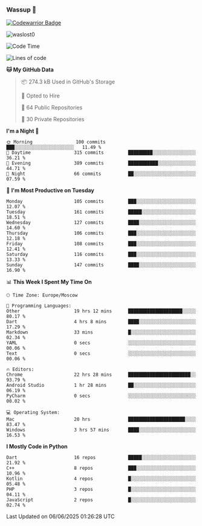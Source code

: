### Wassup 👋

[![Codewarrior Badge](https://www.codewars.com/users/waslost/badges/small)](https://www.codewars.com/users/waslost)

<p align="left"> <img src="https://komarev.com/ghpvc/?username=waslost0" alt="waslost0" /></p>

<!--START_SECTION:waka-->
![Code Time](http://img.shields.io/badge/Code%20Time-5%2C774%20hrs%2048%20mins-blue)

![Lines of code](https://img.shields.io/badge/From%20Hello%20World%20I%27ve%20Written-1.4%20million%20lines%20of%20code-blue)

**🐱 My GitHub Data** 

> 📦 274.3 kB Used in GitHub's Storage 
 > 
> 💼 Opted to Hire
 > 
> 📜 64 Public Repositories 
 > 
> 🔑 30 Private Repositories 
 > 
**I'm a Night 🦉** 

```text
🌞 Morning                100 commits         ███░░░░░░░░░░░░░░░░░░░░░░   11.49 % 
🌆 Daytime                315 commits         █████████░░░░░░░░░░░░░░░░   36.21 % 
🌃 Evening                389 commits         ███████████░░░░░░░░░░░░░░   44.71 % 
🌙 Night                  66 commits          ██░░░░░░░░░░░░░░░░░░░░░░░   07.59 % 
```
📅 **I'm Most Productive on Tuesday** 

```text
Monday                   105 commits         ███░░░░░░░░░░░░░░░░░░░░░░   12.07 % 
Tuesday                  161 commits         █████░░░░░░░░░░░░░░░░░░░░   18.51 % 
Wednesday                127 commits         ████░░░░░░░░░░░░░░░░░░░░░   14.60 % 
Thursday                 106 commits         ███░░░░░░░░░░░░░░░░░░░░░░   12.18 % 
Friday                   108 commits         ███░░░░░░░░░░░░░░░░░░░░░░   12.41 % 
Saturday                 116 commits         ███░░░░░░░░░░░░░░░░░░░░░░   13.33 % 
Sunday                   147 commits         ████░░░░░░░░░░░░░░░░░░░░░   16.90 % 
```


📊 **This Week I Spent My Time On** 

```text
🕑︎ Time Zone: Europe/Moscow

💬 Programming Languages: 
Other                    19 hrs 12 mins      ████████████████████░░░░░   80.17 % 
Dart                     4 hrs 8 mins        ████░░░░░░░░░░░░░░░░░░░░░   17.29 % 
Markdown                 33 mins             █░░░░░░░░░░░░░░░░░░░░░░░░   02.34 % 
YAML                     0 secs              ░░░░░░░░░░░░░░░░░░░░░░░░░   00.06 % 
Text                     0 secs              ░░░░░░░░░░░░░░░░░░░░░░░░░   00.06 % 

🔥 Editors: 
Chrome                   22 hrs 28 mins      ███████████████████████░░   93.79 % 
Android Studio           1 hr 28 mins        ██░░░░░░░░░░░░░░░░░░░░░░░   06.19 % 
PyCharm                  0 secs              ░░░░░░░░░░░░░░░░░░░░░░░░░   00.02 % 

💻 Operating System: 
Mac                      20 hrs              █████████████████████░░░░   83.47 % 
Windows                  3 hrs 57 mins       ████░░░░░░░░░░░░░░░░░░░░░   16.53 % 
```

**I Mostly Code in Python** 

```text
Dart                     16 repos            █████░░░░░░░░░░░░░░░░░░░░   21.92 % 
C++                      8 repos             ███░░░░░░░░░░░░░░░░░░░░░░   10.96 % 
Kotlin                   4 repos             █░░░░░░░░░░░░░░░░░░░░░░░░   05.48 % 
PHP                      3 repos             █░░░░░░░░░░░░░░░░░░░░░░░░   04.11 % 
JavaScript               2 repos             █░░░░░░░░░░░░░░░░░░░░░░░░   02.74 % 
```




 Last Updated on 06/06/2025 01:26:28 UTC
<!--END_SECTION:waka-->

